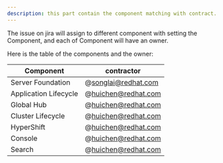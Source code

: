 ```yaml
---
description: this part contain the component matching with contract.
---
```


The issue on jira will assign to different component with setting the Component, and each of Component will have an owner.

Here is the table of the components and the owner:

| Component                  | contractor                          |
| -------------------------- | ----------------------------------- |
| Server Foundation          | @songlai@redhat.com                 |
| Application Lifecycle      | @huichen@redhat.com                 |
| Global Hub                 | @huichen@redhat.com                 |
| Cluster Lifecycle          | @huichen@redhat.com                 |
| HyperShift                 | @huichen@redhat.com                 |
| Console                    | @huichen@redhat.com                 |
| Search                     | @huichen@redhat.com                 |
